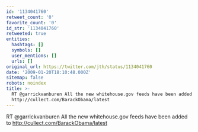 ```yaml
---
id: '1134041760'
retweet_count: '0'
favorite_count: '0'
id_str: '1134041760'
retweeted: true
entities:
  hashtags: []
  symbols: []
  user_mentions: []
  urls: []
original_url: https://twitter.com/jth/status/1134041760
date: '2009-01-20T18:10:48.000Z'
sitemap: false
robots: noindex
title: >-
  RT @garrickvanburen All the new whitehouse.gov feeds have been added to
  http://cullect.com/BarackObama/latest
---
```


RT @garrickvanburen All the new whitehouse.gov feeds have been added to http://cullect.com/BarackObama/latest